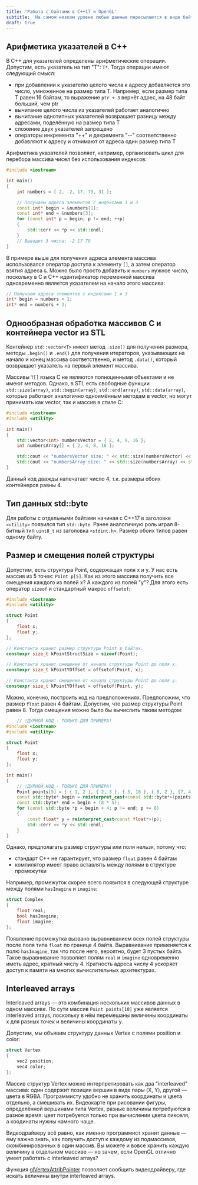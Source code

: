 ```yaml
---
title: 'Работа с байтами в C++17 и OpenGL'
subtitle: 'На самом низком уровне любые данные пересылаются в виде байт. Иногда программист вынужден напрямую работать с байтовыми сдвигами, размерами и указателями. В статье показаны принципы обработки байт в C++17.'
draft: true
---
```


## Арифметика указателей в C++

В C++ для указателей определены арифметические операции. Допустим, есть указатель на тип "T": `T*`. Тогда операции имеют следующий смысл:

- при добавлении к указателю целого числа к адресу добавляется это число, умноженное на размер типа T. Например, если размер типа T равен 16 байтам, то выражение `ptr + 3` вернёт адрес, на 48 байт больший, чем ptr
- вычитание целого числа из указателей работает аналогично
- вычитание однотипных указателей возвращает разницу между адресами, поделённую на размер типа T
- сложение двух указателей запрещено
- операторы инкремента "++" и декремента "--" соответственно добавляют к адресу и отнимают от адреса один размер типа T

Арифметика указателей позволяет, например, организовать цикл для перебора массива чисел без использования индексов:

```cpp
#include <iostream>

int main()
{
	int numbers = [ 2, -2, 17, 79, 31 ];

	// Получаем адреса элементов с индексами 1 и 3
	const int* begin = &numbers[1];
	const int* end = &numbers[3];
	for (const int* p = begin; p != end; ++p)
	{
		std::cerr << *p << std::endl;
	}
	// Выводит 3 числа: -2 17 79
}
```

В примере выше для получения адреса элемента массива использовался оператор доступа к элементу `[]`, а затем оператор взятия адреса `&`. Можно было просто добавить к `numbers` нужное число, поскольку в C и C++ идентификатор переменной массива одновременно является указателем на начало этого массива:

```cpp
// Получаем адреса элементов с индексами 1 и 3
int* begin = numbers + 1;
int* end = numbers + 3;
```

## Однообразная обработка массивов C и контейнера vector из STL

Контейнер `std::vector<T>` имеет метод `.size()` для получения размера, методы `.begin()` и `.end()` для получения итераторов, указывающих на начало и конец массива соответственно, и метод `.data()`, который возвращает указатель на первый элемент массива.

Массивы `T[]` языка C не являются полноценными объектами и не имеют методов. Однако, в STL есть свободные функции `std::size(array)`, `std::begin(array)`, `std::end(array)`, `std::data(array)`, которые работают аналогично одноимённым методам в vector, но могут принимать как vector, так и массив в стиле C:

```cpp
#include <iostream>
#include <utility>

int main()
{
	std::vector<int> numbersVector = { 2, 4, 8, 16 };
	int numbersArray[] = { 2, 4, 8, 16 };

	std::cout << "numbersVector size: " << std::size(numbersVector) << std::endl;
	std::cout << "numbersArray size: " << std::size(numbersArray) << std::endl;
}
```

Данный код дважды напечатает число 4, т.к. размеры обоих контейнеров равны 4.

## Тип данных std::byte

Для работы с отдельными байтами начиная с C++17 в заголовке `<utility>` появился тип `std::byte`. Ранее аналогичную роль играл 8-битный тип `uint8_t` из заголовка `<stdint.h>`. Размер обоих типов равен одному байту.

## Размер и смещения полей структуры

Допустим, есть структура Point, содержащая поля x и y. У нас есть массив из 5 точек: `Point p[5]`. Как из этого массива получить все смещения каждого из полей x? А каждого из полей "y"? Для этого есть оператор `sizeof` и стандартный макрос `offsetof`:

```cpp
#include <iostream>
#include <utility>

struct Point
{
	float x;
	float y;
};

// Константа хранит размер структуры Point в байтах.
constexpr size_t kPointStructSize = sizeof(Point);

// Константа хранит смещение от начала структуры Point до поля x.
constexpr size_t kPointYOffset = offsetof(Point, x);

// Константа хранит смещение от начала структуры Point до поля y.
constexpr size_t kPointYOffset = offsetof(Point, y);
```

Можно, конечно, построить код на предположениях. Предположим, что размер `float` равен 4 байтам. Допустим, что размер структуры Point равен 8. Тогда смещения можно было бы вычислить таким методом:

```cpp
	// !ДУРНОЙ КОД - ТОЛЬКО ДЛЯ ПРИМЕРА!
#include <iostream>
#include <utility>

struct Point
{
	float x;
	float y;
};

int main()
{
	// !ДУРНОЙ КОД - ТОЛЬКО ДЛЯ ПРИМЕРА!
	Point points[5] = { { 1, 2 }, { 2, 3 }, { 5, 10 }, { 8, 2 }, {7, 4 } };
	const std::byte* begin = reinterpret_cast<const std::byte*>(points);
	const std::byte* end = begin + (8 * 5);
	for (const std::byte *p = begin + 4; p != end; p += 8)
	{
		const float* y = reinterpret_cast<const float*>(p);
		std::cerr << *y << std::endl;
	}
}
```

Однако, предполагать размер структуры или поля нельзя, потому что:

- стандарт C++ не гарантирует, что размер `float` равен 4 байтам
- компилятор имеет право вставлять между полями в структуре промежутки

Например, промежуток скорее всего появится в следующей структуре между полями `hasImagine` и `imagine`:

```cpp
struct Complex
{
	float real;
	bool hasImagine;
	float imagine;
};
```

Появление промежутка вызвано выравниванием всех полей структуры после поля типа `float` по границе 4 байта. Выравнивание применяется к полю `hasImagine`, так что после него, вероятно, будет 3 пустых байта. Такое выравнивание позволяет полям `real` и `imagine` одновременно иметь адрес, кратный числу 4. Кратность адреса числу 4 ускоряет доступ к памяти на многих вычислительных архитектурах.

## Interleaved arrays

Interleaved arrays — это комбинация нескольких массивов данных в одном массиве. По сути массив `Point points[10]` уже является interleaved arrays, поскольку в нём перемешаны величины координаты x для разных точек и величины координаты y.

Допустим, мы объявим структуру данных Vertex с полями position и color:

```cpp
struct Vertex
{
	vec2 position;
	vec4 color;
};
```

Массив структур Vertex можно интерпретировать как два "interleaved" массива: один содержит позиции вершин в виде пары (X, Y), другой — цвета в RGBA. Программисту удобно не хранить координаты и цвета отдельно, а смешивать их. Видеокарте при рисовании фигуры, определённой вершинами типа Vertex, разные величины потребуются в разное время: цвет потребуется только при вычислении цвета пикселя, а коодинаты нужны намного чаще.

Видеодрайверу всё равно, как именно программист хранит данные — ему важно знать, как получить доступ к каждому из подмассивов, скомбинированных в один массив. Вы можете и вовсе хранить каждую величину в отдельном массиве — но зачем, если OpenGL отлично умеет работать с interleaved arrays?

Функция [glVertexAttribPointer](http://docs.gl/gl3/glVertexAttribPointer) позволяет сообщить видеодрайверу, где искать величины внутри interleaved arrays.
